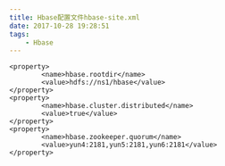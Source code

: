```yaml
---
title: Hbase配置文件hbase-site.xml
date: 2017-10-28 19:28:51
tags:
	- Hbase
---
```


	<property>
	        <name>hbase.rootdir</name>
	        <value>hdfs://ns1/hbase</value>
	</property>
	<property>
	        <name>hbase.cluster.distributed</name>
	        <value>true</value>
	</property>
	<property>
	        <name>hbase.zookeeper.quorum</name>
	        <value>yun4:2181,yun5:2181,yun6:2181</value>
	</property>
